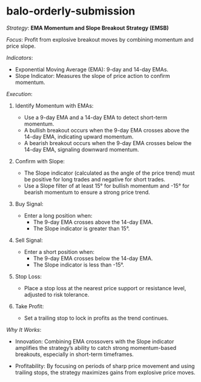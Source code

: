 # balo-orderly-submission

_Strategy_: **EMA Momentum and Slope Breakout Strategy (EMSB)**

_Focus_: Profit from explosive breakout moves by combining momentum and price slope.

_Indicators_:

* Exponential Moving Average (EMA): 9-day and 14-day EMAs.
* Slope Indicator: Measures the slope of price action to confirm momentum.

_Execution_:

1. Identify Momentum with EMAs:
    * Use a 9-day EMA and a 14-day EMA to detect short-term momentum.
    * A bullish breakout occurs when the 9-day EMA crosses above the 14-day EMA, indicating upward momentum.
    * A bearish breakout occurs when the 9-day EMA crosses below the 14-day EMA, signaling downward momentum.

2. Confirm with Slope:
    * The Slope indicator (calculated as the angle of the price trend) must be positive for long trades and negative for short trades.
    * Use a Slope filter of at least 15° for bullish momentum and -15° for bearish momentum to ensure a strong price trend.

3. Buy Signal:
    * Enter a long position when:
        * The 9-day EMA crosses above the 14-day EMA.
        * The Slope indicator is greater than 15°.

4. Sell Signal:
    * Enter a short position when:
        * The 9-day EMA crosses below the 14-day EMA.
        * The Slope indicator is less than -15°.

5. Stop Loss:
    * Place a stop loss at the nearest price support or resistance level, adjusted to risk tolerance.

6. Take Profit:
    * Set a trailing stop to lock in profits as the trend continues.

_Why It Works_:
* Innovation: Combining EMA crossovers with the Slope indicator amplifies the strategy’s ability to catch strong momentum-based breakouts, especially in short-term timeframes.

* Profitability: By focusing on periods of sharp price movement and using trailing stops, the strategy maximizes gains from explosive price moves.
